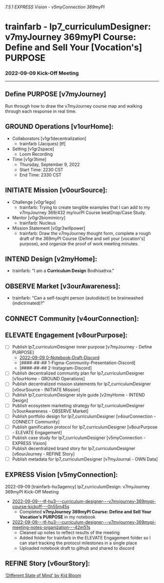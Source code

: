 ###### 7.5.1 EXPRESS Vision - v5myConnection 369myPI
# trainfarb - lp7_curriculumDesigner: v7myJourney 369myPI Course: Define and Sell Your [Vocation's] PURPOSE
### 2022-09-09 Kick-Off Meeting

---

## Define PURPOSE [v7myJourney]
Run through how to draw the v7myJourney course map and walking through each response in real time.

## GROUND Operations [v1ourHome]: 
- Collaborators [v1gr1decentralization]
  - trainfarb (Jacques) [tf]
- Setting [v1gr2space]
  - Loom Recording
- Time [v1gr3time]
  - Thursday, September 9, 2022
  - Start Time: 2230 CST
  - End Time: 2330 CST

## INITIATE Mission [v0ourSource]:
- Challenge [v0gr1ego]
  - trainfarb: Trying to create tangible examples that I can add to my v7myJourney 369/432 my/ourPI Course beatDrop/Case Study.
- Mentor [v0gr2biomimicry]
  - trainfarb: Nucleus
- Mission Statement [v0gr3willpower]
  - trainfarb: Draw the v7myJourney thought form, complete a rough draft of the 369myPI Course (Define and sell your [vocation's] purpose), and organize the proof of work meeting minutes.

## INTEND Design [v2myHome]:
- trainfarb: "I am a **Curriculum Design** Bodhisattva."

## OBSERVE Market [v3ourAwareness]:
- trainfarb: "Can a self-taught person (autodidact) be brainwashed (indictrinated)?"

## CONNECT Community [v4ourConnection]:

## ELEVATE Engagement [v8ourPurpose]:
- [ ] Publish lp7_curriculumDesigner inner purpose [v7myJourney - Define PURPOSE]
  - [2022-09-09 0-Notebook-Draft-Discord](https://github.com/trainfarb/trainfarb/blob/main/6.8.0-elevate-engagement---v8ourStory/6.8.3-game---v8gr3play/trainfarb/0-v7myjourney-369mypi-0-notebook-draft-discord.md)
  - [####-##-## 1-Figma-Community-Presentation-Discord]
  - [####-##-## 2-Instagram-Discord]
- [ ] Publish decentralized community plan for lp7_curriculumDesigner [v1ourHome - GROUND Operations]
- [ ] Publish decentralized mission statements for lp7_curriculumDesigner [v0ourSource - INITIATE Mission]
- [ ] Publish lp7_curriculumDesigner style guide [v2myHome - INTEND Design]
- [ ] Publish ecosystem marketing strategy for lp7_curriculumDesigner [v3ourAwareness - OBSERVE Market]
- [ ] Publish portfolio design for lp7_curriculumDesigner [v4ourConnection - CONNECT Community]
- [ ] Publish gamification protocol for lp7_curriculumDesigner [v8ourPurpose - ELEVATE Engagement]
- [ ] Publish case study for lp7_curriculumDesigner [v5myConnection - EXPRESS Vision]
- [ ] Publish decentralized brand story for lp7_curriculumDesigner [v6ourJourney - REFINE Story]
- [ ] Publish metadata for lp7_curriculumDesigner [v7myJournal - OWN Data]
  
## EXPRESS Vision [v5myConnection]:
2022-09-09 [trainfarb-hu3agency] lp7_curriculumDesign: v7myJourney 369myPI Kick-Off Meeting
- [2022-09-09---tf-hu3---curriculum-designer---v7myjourney-369mypi-course-kickoff---0h55m45s](https://www.loom.com/share/3543d98c39384e67a409631f26db313d)
  - Completed **v7myJourney 369myPI Course: Define and Sell Your Vocation's PURPOSE** in my notebook
- [2022-09-09---tf-hu3---curriculum-designer---v7myjourney-369mypi-meeting-notes-organization---42m51s](https://www.loom.com/share/46251a98d86e4ceab21daa78ef05d445)
  - Cleaned up notes to reflect results of the meeting
  - Added folder for trainfarb in the ELEVATE Engagement folder so I can start tracking the protocol milestones in a single place
  - Uploaded notebook draft to github and shared to discord

## REFINE Story [v6ourStory]:
['Different State of Mind' by Kid Bloom](https://open.spotify.com/track/0ZA43HPPeTVV7hPoFlLeR2)
